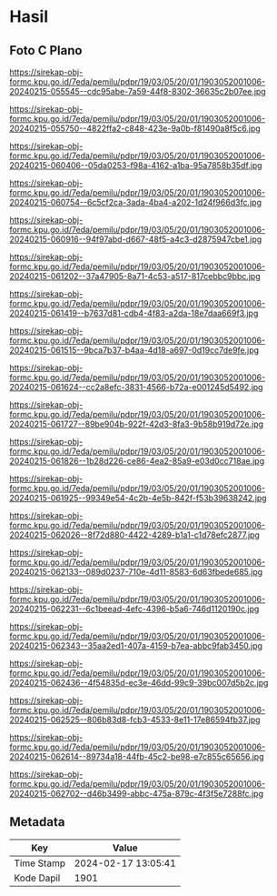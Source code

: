 # Hasil

## Foto C Plano

https://sirekap-obj-formc.kpu.go.id/7eda/pemilu/pdpr/19/03/05/20/01/1903052001006-20240215-055545--cdc95abe-7a59-44f8-8302-36635c2b07ee.jpg

https://sirekap-obj-formc.kpu.go.id/7eda/pemilu/pdpr/19/03/05/20/01/1903052001006-20240215-055750--4822ffa2-c848-423e-9a0b-f81490a8f5c6.jpg

https://sirekap-obj-formc.kpu.go.id/7eda/pemilu/pdpr/19/03/05/20/01/1903052001006-20240215-060406--05da0253-f98a-4162-a1ba-95a7858b35df.jpg

https://sirekap-obj-formc.kpu.go.id/7eda/pemilu/pdpr/19/03/05/20/01/1903052001006-20240215-060754--6c5cf2ca-3ada-4ba4-a202-1d24f966d3fc.jpg

https://sirekap-obj-formc.kpu.go.id/7eda/pemilu/pdpr/19/03/05/20/01/1903052001006-20240215-060916--94f97abd-d667-48f5-a4c3-d2875947cbe1.jpg

https://sirekap-obj-formc.kpu.go.id/7eda/pemilu/pdpr/19/03/05/20/01/1903052001006-20240215-061202--37a47905-8a71-4c53-a517-817cebbc9bbc.jpg

https://sirekap-obj-formc.kpu.go.id/7eda/pemilu/pdpr/19/03/05/20/01/1903052001006-20240215-061419--b7637d81-cdb4-4f83-a2da-18e7daa669f3.jpg

https://sirekap-obj-formc.kpu.go.id/7eda/pemilu/pdpr/19/03/05/20/01/1903052001006-20240215-061515--9bca7b37-b4aa-4d18-a697-0d19cc7de9fe.jpg

https://sirekap-obj-formc.kpu.go.id/7eda/pemilu/pdpr/19/03/05/20/01/1903052001006-20240215-061624--cc2a8efc-3831-4566-b72a-e001245d5492.jpg

https://sirekap-obj-formc.kpu.go.id/7eda/pemilu/pdpr/19/03/05/20/01/1903052001006-20240215-061727--89be904b-922f-42d3-8fa3-9b58b919d72e.jpg

https://sirekap-obj-formc.kpu.go.id/7eda/pemilu/pdpr/19/03/05/20/01/1903052001006-20240215-061826--1b28d226-ce86-4ea2-85a9-e03d0cc718ae.jpg

https://sirekap-obj-formc.kpu.go.id/7eda/pemilu/pdpr/19/03/05/20/01/1903052001006-20240215-061925--99349e54-4c2b-4e5b-842f-f53b39638242.jpg

https://sirekap-obj-formc.kpu.go.id/7eda/pemilu/pdpr/19/03/05/20/01/1903052001006-20240215-062026--8f72d880-4422-4289-b1a1-c1d78efc2877.jpg

https://sirekap-obj-formc.kpu.go.id/7eda/pemilu/pdpr/19/03/05/20/01/1903052001006-20240215-062133--089d0237-710e-4d11-8583-6d63fbede685.jpg

https://sirekap-obj-formc.kpu.go.id/7eda/pemilu/pdpr/19/03/05/20/01/1903052001006-20240215-062231--6c1beead-4efc-4396-b5a6-746d1120190c.jpg

https://sirekap-obj-formc.kpu.go.id/7eda/pemilu/pdpr/19/03/05/20/01/1903052001006-20240215-062343--35aa2ed1-407a-4159-b7ea-abbc9fab3450.jpg

https://sirekap-obj-formc.kpu.go.id/7eda/pemilu/pdpr/19/03/05/20/01/1903052001006-20240215-062436--4f54835d-ec3e-46dd-99c9-39bc007d5b2c.jpg

https://sirekap-obj-formc.kpu.go.id/7eda/pemilu/pdpr/19/03/05/20/01/1903052001006-20240215-062525--806b83d8-fcb3-4533-8e11-17e86594fb37.jpg

https://sirekap-obj-formc.kpu.go.id/7eda/pemilu/pdpr/19/03/05/20/01/1903052001006-20240215-062614--89734a18-44fb-45c2-be98-e7c855c65656.jpg

https://sirekap-obj-formc.kpu.go.id/7eda/pemilu/pdpr/19/03/05/20/01/1903052001006-20240215-062702--d46b3499-abbc-475a-879c-4f3f5e7288fc.jpg


## Metadata

| Key        | Value               |
| ---------- | ------------------- |
| Time Stamp | 2024-02-17 13:05:41 |
| Kode Dapil | 1901                |



